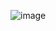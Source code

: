 ![image](https://user-images.githubusercontent.com/91378841/146679658-522d7fe2-aceb-4569-9f05-c203d13a2160.png)
